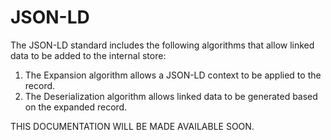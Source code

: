 # JSON-LD

The JSON-LD standard includes the following algorithms that allow linked data to be added to the internal store:

1. The Expansion algorithm allows a JSON-LD context to be applied to the record.
2. The Deserialization algorithm allows linked data to be generated based on the expanded record.

THIS DOCUMENTATION WILL BE MADE AVAILABLE SOON.

